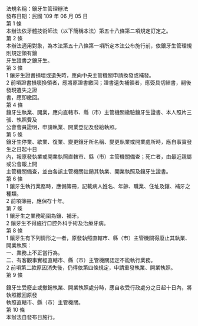法規名稱：鑲牙生管理辦法  
發布日期：民國 109 年 06 月 05 日  
第 1 條  
本辦法依牙體技術師法（以下簡稱本法）第五十八條第二項規定訂定之。  
第 2 條  
本辦法適用對象，為本法第五十八條第一項所定本法公布施行前，依鑲牙生管理規則規定領有鑲  
牙生證書之鑲牙生。  
第 3 條  
1 鑲牙生證書損壞或遺失時，應向中央主管機關申請換發或補發。  
2 前項證書損壞換領者，應將原證書繳回；證書遺失補領者，應簽具切結書，嗣後發現遺失之證  
書，應即繳回。  
第 4 條  
鑲牙生執業、開業，應向直轄市、縣（市）主管機關繳驗鑲牙生證書、本人照片三張、執照費及  
公會會員證明，申請執業、開業登記及發給執照。  
第 5 條  
鑲牙生停業、歇業、復業、變更鑲牙所名稱、變更執業或開業處所時，應自事實發生之日起十日  
內，報原發執業或開業執照直轄市、縣（市）主管機關備查；死亡者，由最近親屬或公會報上開  
主管機關備查，並由各該主管機關註銷其執業、開業執照及鑲牙生證書。  
第 6 條  
1 鑲牙生執行業務時，應備簿冊，記載病人姓名、年齡、職業、住址及鑲、補牙之種類。  
2 前項簿冊，應保存十年。  
第 7 條  
1 鑲牙生之業務範圍為鑲、補牙。  
2 鑲牙生不得施行口腔外科手術及治療牙病。  
第 8 條  
1 鑲牙生有下列情形之一者，原發執照直轄市、縣（市）主管機關得廢止其執業、開業執照：  
一、業務上不正當行為。  
二、有客觀事實經直轄市、縣（市）主管機關認定不能執行業務。  
2 前項第二款原因消失後，仍得依第四條規定，申請重發執業、開業執照。  
第 9 條  


鑲牙生受廢止或撤銷執業、開業執照處分時，應自收受行政處分之日起十日內，將執照繳回原發  
執照直轄市、縣（市）主管機關。  
第 10 條  
本辦法自發布日施行。  


